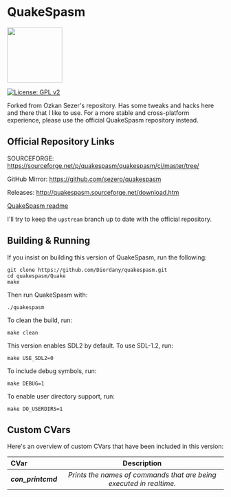 # QuakeSpasm

<img src="Misc/QuakeSpasm_512.png" width="128" />

[![License: GPL v2](https://img.shields.io/badge/License-GPL_v2-blue.svg)](https://www.gnu.org/licenses/old-licenses/gpl-2.0.en.html)

Forked from Ozkan Sezer's repository. Has some tweaks and hacks here and there that I like to use. For a more stable and cross-platform experience, please use the official QuakeSpasm repository instead.

## Official Repository Links

SOURCEFORGE: https://sourceforge.net/p/quakespasm/quakespasm/ci/master/tree/

GitHub Mirror: https://github.com/sezero/quakespasm

Releases: http://quakespasm.sourceforge.net/download.htm

[QuakeSpasm readme](Quakespasm.txt)

I'll try to keep the `upstream` branch up to date with the official repository.

## Building & Running

If you insist on building this version of QuakeSpasm, run the following:

```
git clone https://github.com/Diordany/quakespasm.git
cd quakespasm/Quake
make
```

Then run QuakeSpasm with:

```
./quakespasm
```

To clean the build, run:

```
make clean
```

This version enables SDL2 by default. To use SDL-1.2, run:

```
make USE_SDL2=0
```

To include debug symbols, run:

```
make DEBUG=1
```

To enable user directory support, run:

```
make DO_USERDIRS=1
```

## Custom CVars

Here's an overview of custom CVars that have been included in this version:

| CVar               | Description                                                         |
|:-------------------|:-------------------------------------------------------------------:|
| ***con_printcmd*** | *Prints the names of commands that are being executed in realtime.* |